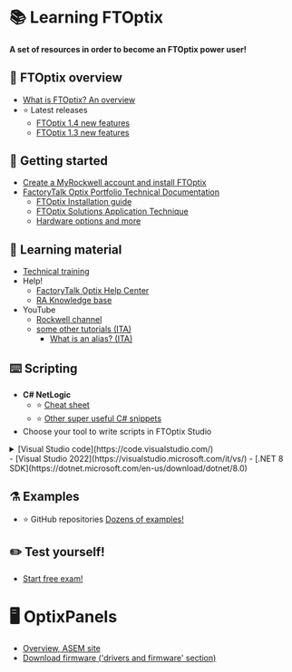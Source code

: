 # 📚 Learning FTOptix
#### A set of resources in order to become an FTOptix power user!


## 🏁 FTOptix overview 
- [What is FTOptix? An overview](https://github.com/massimovar/LearningFTOptix/blob/main/pdf/FTOpti_Overview.pdf)
- ⭐ Latest releases
  - [FTOptix 1.4 new features](https://github.com/massimovar/LearningFTOptix/blob/main/pdf/FTOptix%20v1.4.pdf)
  - [FTOptix 1.3 new features](https://github.com/massimovar/LearningFTOptix/blob/main/pdf/FTOptix%20v1.3.pdf)

## 🚀 Getting started 
- [Create a MyRockwell account and install FTOptix](https://github.com/massimovar/LearningFTOptix/blob/main/pdf/FTOptix_Getting_Started_Guide.pdf)
- [FactoryTalk Optix Portfolio Technical Documentation](https://www.rockwellautomation.com/en-us/support/documentation/technical/capabilities/optix-portfolio.html)
  - [FTOptix Installation guide](https://www.rockwellautomation.com/docs/en/factorytalk-optix/current/installation-guide-ditamap.html) 
  - [FTOptix Solutions Application Technique](https://www.rockwellautomation.com/docs/en/factorytalk-optix/technical-content/optix-at001/factorytalk-optix-solutions-application-technique-.html)
  - [Hardware options and more](https://www.rockwellautomation.com/en-us/solutions/hmi/optix.html)

## 📖 Learning material
- [Technical training](https://github.com/massimovar/LearningFTOptix/blob/main/pdf/FTOptix_Technical_training.pdf)
- Help!
  - [FactoryTalk Optix Help Center](https://www.rockwellautomation.com/en-us/docs/factorytalk-optix/current/contents-ditamap.html)
  - [RA Knowledge base](https://rockwellautomation.custhelp.com/app/home)
- YouTube
  - [Rockwell channel](https://www.youtube.com/playlist?list=PL3K_BigUXJ1M1-JpRiwIIhzJUbhwtK3yy)
  - [some other tutorials (ITA)](https://www.youtube.com/channel/UCTnVOaqnbAceKqE-8a5ObrA)
    - [What is an alias? (ITA)](https://www.youtube.com/watch?v=BoWB3jcCFg8&ab_channel=HMIfromatoz)

## ⌨️ Scripting
- **C# NetLogic**
  - ⭐ [Cheat sheet](https://github.com/FactoryTalk-Optix/NetLogic_CheatSheet)
  - ⭐ [Other super useful C# snippets](https://gist.github.com/AlessioForafo)
- Choose your tool to write scripts in FTOptix Studio

<details>
<summary>[Visual Studio code](https://code.visualstudio.com/)</summary>
      - Suggested extensions
      - [C#](https://marketplace.visualstudio.com/items?itemName=ms-dotnettools.csharp)
      - [NuGet Gallery](https://marketplace.visualstudio.com/items?itemName=patcx.vscode-nuget-gallery) 
</details>
  - [Visual Studio 2022](https://visualstudio.microsoft.com/it/vs/)
- [.NET 8 SDK](https://dotnet.microsoft.com/en-us/download/dotnet/8.0)

## ⚗️ Examples
- ⭐ GitHub repositories  [Dozens of examples!](https://github.com/FactoryTalk-Optix)

## ✏️ Test yourself!
- [Start free exam!](https://demoapps.optix.cloud.rockwellautomation.com/runtime-demos/exam/)

# 🖥️ OptixPanels
- [Overview, ASEM site](https://www.asemautomation.com/en/products.html?_id=41)
- [Download firmware ('drivers and firmware' section)](https://www.rockwellautomation.com/en-us/support/product/product-downloads.html)
